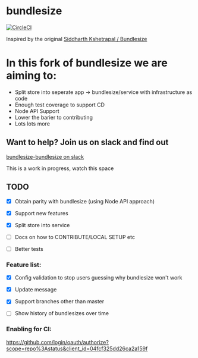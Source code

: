 # bundlesize
[![CircleCI](https://circleci.com/gh/bundlesize/bundlesize.svg?style=svg)](https://circleci.com/gh/bundlesize/bundlesize)

Inspired by the original [Siddharth Kshetrapal / Bundlesize](https://github.com/siddharthkp/bundlesize)

# In this fork of bundlesize we are aiming to:
- Split store into seperate app -> bundlesize/service with infrastructure as code
- Enough test coverage to support CD
- Node API Support
- Lower the barier to contributing
- Lots lots more


## Want to help? Join us on slack and find out
[bundlesize-bundlesize on slack](https://join.slack.com/t/bundlesize-bundlesize/shared_invite/enQtMzUwNjYxNTMwMzcyLWE5NGI4MzZjMjM4MTRlYzllOTMwYzIzZWNjM2MyMjBmMzNjNGM0ZGVhODc2YjFkNzIwMzNkYjk3NzE0MjZkOTc)


This is a work in progress, watch this space
## TODO
- [x] Obtain parity with bundlesize (using Node API approach)
- [x] Support new features
- [x] Split store into service
- [ ] Docs on how to CONTRIBUTE/LOCAL SETUP etc
- [ ] Better tests


### Feature list:
- [x] Config validation to stop users guessing why bundlesize won't work
- [x] Update message
- [x] Support branches other than master
- [ ] Show history of bundlesizes over time



### Enabling for CI:
https://github.com/login/oauth/authorize?scope=repo%3Astatus&client_id=04fcf325dd26ca2a159f

